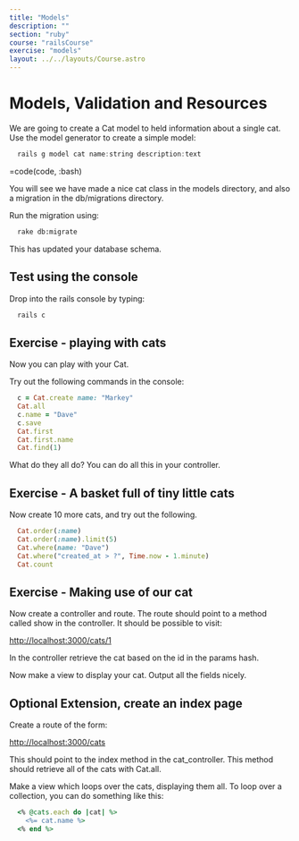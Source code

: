 ```yaml
---
title: "Models"
description: ""
section: "ruby"
course: "railsCourse"
exercise: "models"
layout: ../../layouts/Course.astro
---
```


# Models, Validation and Resources

We are going to create a Cat model to held information about a single cat. Use the model generator to create a simple model:

```js
  rails g model cat name:string description:text
```

=code(code, :bash)

You will see we have made a nice cat class in the models directory, and also a migration in the db/migrations directory.

Run the migration using:

```bash
  rake db:migrate
```

This has updated your database schema.

## Test using the console

Drop into the rails console by typing:

```bash
  rails c
```

## Exercise - playing with cats

Now you can play with your Cat.

Try out the following commands in the console:

```ruby
  c = Cat.create name: "Markey"
  Cat.all
  c.name = "Dave"
  c.save
  Cat.first
  Cat.first.name
  Cat.find(1)
```

What do they all do? You can do all this in your controller.

## Exercise - A basket full of tiny little cats

Now create 10 more cats, and try out the following.

```ruby
  Cat.order(:name)
  Cat.order(:name).limit(5)
  Cat.where(name: "Dave")
  Cat.where("created_at > ?", Time.now - 1.minute)
  Cat.count
```

## Exercise - Making use of our cat

Now create a controller and route. The route should point to a method called show in the controller. It should be possible to visit:

<http://localhost:3000/cats/1>

In the controller retrieve the cat based on the id in the params hash.

Now make a view to display your cat. Output all the fields nicely.

## Optional Extension, create an index page

Create a route of the form:

<http://localhost:3000/cats>

This should point to the index method in the cat_controller. This method should retrieve all of the cats with Cat.all.

Make a view which loops over the cats, displaying them all. To loop over a collection, you can do something like this:

```ruby
  <% @cats.each do |cat| %>
    <%= cat.name %>
  <% end %>
```

